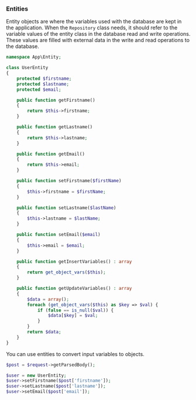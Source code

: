 
### Entities

Entity objects are where the variables used with the database are kept in the application. When the `Repository` class needs, it should refer to the variable values ​​of the entity class in the database read and write operations. These values ​​are filled with external data in the write and read operations to the database.

```php
namespace App\Entity;

class UserEntity
{
    protected $firstname;
    protected $lastname;
    protected $email;

    public function getFirstname()
    {
        return $this->firstname;
    }

    public function getLastname()
    {
        return $this->lastname;
    }

    public function getEmail()
    {
        return $this->email;
    }

    public function setFirstname($firstName)
    {
        $this->firstname = $firstName;
    }

    public function setLastname($lastName)
    {
        $this->lastname = $lastName;
    }

    public function setEmail($email)
    {
        $this->email = $email;
    }

    public function getInsertVariables() : array
    {
        return get_object_vars($this);
    }

    public function getUpdateVariables() : array
    {
        $data = array();
        foreach (get_object_vars($this) as $key => $val) {
            if (false == is_null($val)) {
                $data[$key] = $val;
            }
        }
        return $data;
    }
}
```

You can use entities to convert input variables to objects.

```php
$post = $request->getParsedBody();

$user = new UserEntity;
$user->setFirstname($post['firstname']);
$user->setLastname($post['lastname']);
$user->setEmail($post['email']);
```